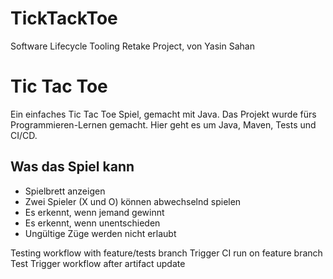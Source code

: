 # TickTackToe
Software Lifecycle Tooling Retake Project, von Yasin Sahan

# Tic Tac Toe

Ein einfaches Tic Tac Toe Spiel, gemacht mit Java. Das Projekt wurde fürs Programmieren-Lernen gemacht. Hier geht es um Java, Maven, Tests und CI/CD.

## Was das Spiel kann

-   Spielbrett anzeigen
-   Zwei Spieler (X und O) können abwechselnd spielen
-   Es erkennt, wenn jemand gewinnt
-   Es erkennt, wenn unentschieden
-   Ungültige Züge werden nicht erlaubt

Testing workflow with feature/tests branch
Trigger CI run on feature branch
Test
Trigger workflow after artifact update
